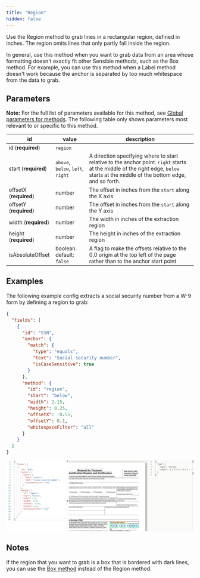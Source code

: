 ```yaml
---
title: "Region"
hidden: false
---
```

Use the Region method to grab lines in a rectangular region, defined in inches. The region omits lines that only partly fall inside the region. 

In general, use this method when you want to grab data from an area whose formatting doesn't exactly fit other Sensible methods, such as the Box method. For example, you can use this method when a Label method doesn't work because the anchor is separated by too much whitespace from the data to grab.

Parameters
----

**Note:** For the full list of parameters available for this method, see [Global parameters for methods](doc:method-object#section-global-parameters-for-methods). The following table only shows parameters most relevant to or specific to this method.

| id                     | value                             | description                                                  |
| ---------------------- | --------------------------------- | ------------------------------------------------------------ |
| id (**required**)      | `region`                          |                                                              |
| start (**required**)   | `above`, `below`, `left`, `right` | A direction specifying where to start relative to the anchor point. `right` starts at the middle of the right edge, `below` starts at the middle of the bottom edge, and so forth. |
| offsetX (**required**) | number                            | The offset in inches from the `start` along the X axis       |
| offsetY (**required**) | number                            | The offset in inches from the `start` along the Y axis       |
| width (**required**)   | number                            | The width in inches of the extraction region                 |
| height (**required**)  | number                            | The height in inches of the extraction region                |
| isAbsoluteOffset       | boolean. default: `false`         | A flag to make the offsets relative to the 0,0 origin at the top left of the page rather than to the anchor start point |

Examples
-----

The following example config extracts a social security number from a W-9 form by defining a region to grab:

```json
{
  "fields": [
    {
      "id": "SSN",
      "anchor": {
        "match": {
          "type": "equals",
          "text": "Social security number",
          "isCaseSensitive": true
        }
      },
      "method": {
        "id": "region",
        "start": "below",
        "width": 2.15,
        "height": 0.25,
        "offsetX": -0.55,
        "offsetY": 0.1,
        "whitespaceFilter": "all"
      }
    }
  ]
}
```



![](https://raw.githubusercontent.com/sensible-hq/sensible-docs/main/readme-sync/assets/images/v0/region_ssn.png)

Notes
----

If the region that you want to grab is a box that is bordered with dark lines, you can use the [Box method](doc:box) instead of the Region method.